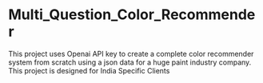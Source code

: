 # Multi_Question_Color_Recommender
This project uses Openai API key to create a complete color recommender system from scratch using a json data for a huge paint industry company. This project is designed for India Specific Clients

